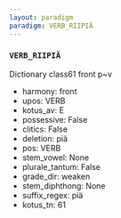 ```yaml
---
layout: paradigm
paradigm: VERB_RIIPIÄ
---
```

### ` VERB_RIIPIÄ `

Dictionary class61 front p~v
* harmony: front
* upos: VERB
* kotus_av: E
* possessive: False
* clitics: False
* deletion: piä
* pos: VERB
* stem_vowel: None
* plurale_tantum: False
* grade_dir: weaken
* stem_diphthong: None
* suffix_regex: piä
* kotus_tn: 61
